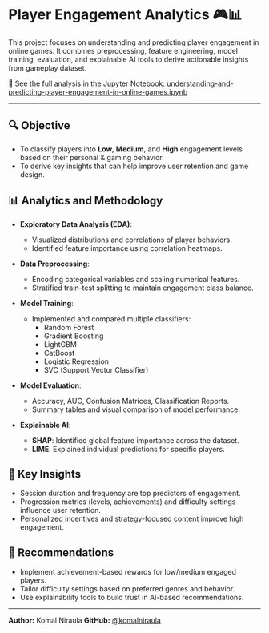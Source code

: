 # Player Engagement Analytics 🎮📊

This project focuses on understanding and predicting player engagement in online games. It combines preprocessing, feature engineering, model training, evaluation, and explainable AI tools to derive actionable insights from gameplay dataset.

📘 See the full analysis in the Jupyter Notebook: [understanding-and-predicting-player-engagement-in-online-games.ipynb](understanding-and-predicting-player-engagement-in-online-games.ipynb)

---

## 🔍 Objective

- To classify players into **Low**, **Medium**, and **High** engagement levels based on their personal & gaming behavior. 
- To derive key insights that can help improve user retention and game design.

## 📊 Analytics and Methodology

- **Exploratory Data Analysis (EDA)**:
  - Visualized distributions and correlations of player behaviors.
  - Identified feature importance using correlation heatmaps.

- **Data Preprocessing**:
  - Encoding categorical variables and scaling numerical features.
  - Stratified train-test splitting to maintain engagement class balance.

- **Model Training**:
  - Implemented and compared multiple classifiers:
    - Random Forest
    - Gradient Boosting
    - LightGBM
    - CatBoost
    - Logistic Regression
    - SVC (Support Vector Classifier)

- **Model Evaluation**:
  - Accuracy, AUC, Confusion Matrices, Classification Reports.
  - Summary tables and visual comparison of model performance.

- **Explainable AI**:
  - **SHAP**: Identified global feature importance across the dataset.
  - **LIME**: Explained individual predictions for specific players.

## 📌 Key Insights

- Session duration and frequency are top predictors of engagement.
- Progression metrics (levels, achievements) and difficulty settings influence user retention.
- Personalized incentives and strategy-focused content improve high engagement.

## 🧠 Recommendations

- Implement achievement-based rewards for low/medium engaged players.
- Tailor difficulty settings based on preferred genres and behavior.
- Use explainability tools to build trust in AI-based recommendations.

---

**Author:** Komal Niraula
**GitHub:** [@komalniraula](https://github.com/komalniraula)
